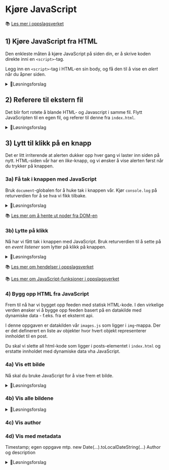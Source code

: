 # Kjøre JavaScript

📚 [Les mer i oppslagsverket](https://bekk.gitbook.io/web-intro/grunnleggende-webutvikling/cover-3/06-filer)

## 1) Kjøre JavaScript fra HTML

Den enkleste måten å kjøre JavaScript på siden din, er å skrive koden direkte inni en `<script>`-tag.

Legg inn en `<script>`-tag i HTML-en sin body, og få den til å vise en _alert_ når du åpner siden.

<details>
<summary>🚨Løsningsforslag</summary>

Vi legger `<script>`-taggen vår i slutten av `<body>` i `index.html`:

```html
<body>
    <script>
        alert("Hei fra JavaScript!");
    </script>
</body>
```
</details>

## 2) Referere til ekstern fil

Det blir fort rotete å blande HTML- og Javascript i samme fil. Flytt JavaScripten til en egen fil, og referer til denne fra `index.html`.

<details>
<summary>🚨Løsningsforslag</summary>

Vi legger `<script>`-taggen vår i slutten av `<body>` i `index.html`:

```html
<!-- index.html -->
<body>
    <script type="text/javascript" src="filnavn.js">
</body>
```

```js
// filnavn.js
alert("Hei fra JavaScript!");
```

</details>


## 3) Lytt til klikk på en knapp

Det er litt irriterende at alerten dukker opp hver gang vi laster inn siden på nytt. HTML-siden vår har en _like_-knapp, og vi ønsker å vise alerten først når du trykker på knappen.

### 3a) Få tak i knappen med JavaScript

Bruk `document`-globalen for å huke tak i knappen vår. Kjør `console.log` på returverdien for å se hva vi fikk tilbake.

<details>
<summary>🚨Løsningsforslag</summary>

Like-knappen har ID-en `like-button-1`. Vi kan derfor bruke `document` sin `getElementById`-funksjon med ID-en vår som argument.

```js
const knapp = document.getElementById("like-button-1");
console.log(knapp);
```
</details>

📚 [Les mer om å hente ut noder fra DOM-en](https://bekk.gitbook.io/web-intro/grunnleggende-webutvikling/cover-3/07-dom-apiet#aksessere-html-elementer)

### 3b) Lytte på klikk

Nå har vi fått tak i knappen med JavaScript. Bruk returverdien til å sette på en _event listener_ som lytter på klikk på knappen.

<details>
<summary>🚨Løsningsforslag</summary>

Her må vi bruke funksjonen `addEventListener`, som ligger på noden vi hentet fra DOM-en. Funksjonen tar inn to argumenter; hendelsen du ønsker å lytte på, i vårt tilfelle "click", og en funksjon som skal kjøre hver gang hendelsen trigges.

```js
knapp.addEventListener("click", () => {
    alert("Du liket posten!");
});
```
</details>

📚 [Les mer om hendelser i oppslagsverket](https://bekk.gitbook.io/web-intro/grunnleggende-webutvikling/cover-3/07-dom-apiet#hendelser)

📚 [Les mer om JavaScript-funksjoner i oppslagsverket](https://bekk.gitbook.io/web-intro/grunnleggende-webutvikling/cover-3/04-funksjoner)



### 4) Bygg opp HTML fra JavaScript

Frem til nå har vi bygget opp feeden med statisk HTML-kode. I den virkelige verden ønsker vi å bygge opp feeden basert på en datakilde med dynamiske data - f.eks. fra et eksternt api. 

I denne oppgaven er datakilden vår `images.js` som ligger i `img`-mappa. Der er det definerert en liste av objekter hvor hvert objekt representerer innholdet til en post. 

Du skal vi slette all html-kode som ligger i posts-elementet i `index.html` og erstatte innholdet med dynamiske data vha JavaScript. 


### 4a) Vis ett bilde

Nå skal du bruke JavaScript for å vise frem et bilde. 

<details>
<summary>🚨Løsningsforslag</summary>

.....Litt tekst her, kanskje...

```js
const image = document.createElement('img');
image.className = 'image';
image.src = './img/working.jpeg';
image.alt = 'Fem personer som jobber sammen rundt et bord';

const post = document.createElement('article');
post.className = 'post';
post.appendChild(image);

const hovedElement = document.getElementById('posts');
hovedElement.appendChild(post)

```
</details>


### 4b) Vis alle bildene


<details>
<summary>🚨Løsningsforslag</summary>

.....Litt tekst her, kanskje...

```js
const posts = [...]

const lagPostContent = (post) => {
  const image = document.createElement('img');
  image.className = 'image';
  image.src = post.path;
  image.alt = post.alt;

  const postContent = document.createElement('article');
  postContent.className = 'post';
  postContent.appendChild(image);
  return postContent
}

const hovedElement = document.getElementById('posts');

posts.map(lagPostContent).forEach((postAsDomElement) => {
    hovedElement.appendChild(postAsDomElement)
});

```
</details>

### 4c) Vis author


### 4d) Vis med metadata

Timestamp; egen oppgave mtp. new Date(...).toLocalDateString(...)
Author og description

<details>
<summary>🚨Løsningsforslag</summary>

.....Litt tekst her, kanskje...

```js
const lagPostContent = (post) => {
    const image = document.createElement('img');
    image.className = 'image';
    image.src = post.path;
    image.alt = post.alt;

    const author = document.createElement("h3")
    author.className= "author";
    author.innerHTML = post.username;

    const description = document.createElement("p");
    description.className = 'description';
    description.innerHTML = post.description;

    const details = document.createElement('section');
    details.className = 'post-details';
    const timestamp = document.createElement('p');
    timestamp.className = 'timestamp';
    timestamp.innerHTML = new Date(post.createdDate).toLocaleDateString('nb-NO')
    details.appendChild(timestamp)

    const likes = document.createElement('p');
    likes.className = 'likes';
    const likeCount = document.createTextNode("Likes: " + post.likes);
    const likeButton = document.createElement('button');
    likeButton.className='like-button';
    const likeButtonContent = document.createElement('span')
    likeButtonContent.setAttribute('role', 'img');
    likeButtonContent.setAttribute('aria-label', 'Lik bildet');
    likeButtonContent.innerText = "👍";
    likeButton.appendChild(likeButtonContent);

    likes.appendChild(likeCount)
    likes.appendChild(likeButton);

    details.appendChild(likes);

    const postContent = document.createElement('article');
    postContent.className = 'post';
    postContent.appendChild(author);
    postContent.appendChild(image);
    postContent.appendChild(description);
    postContent.appendChild(details);

    return postContent
}
```
</details>
